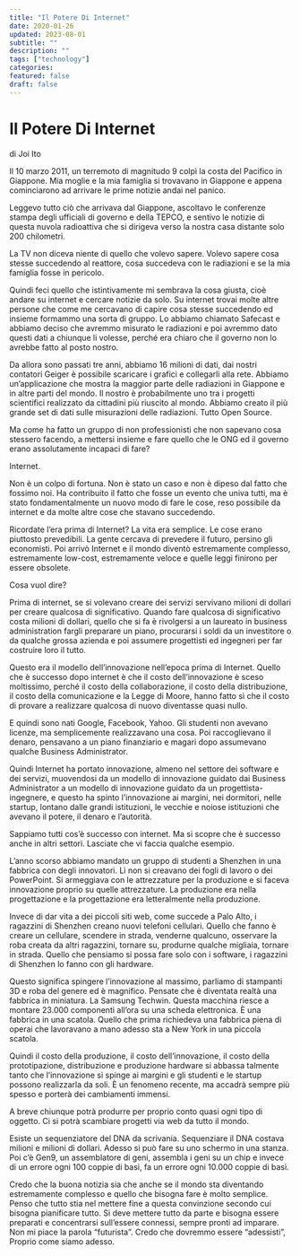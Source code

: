 ```yaml
---
title: "Il Potere Di Internet"
date: 2020-01-26
updated: 2023-08-01
subtitle: ""
description: ""
tags: ["technology"]
categories:
featured: false
draft: false
---
```


# Il Potere Di Internet
di Joi Ito

Il 10 marzo 2011, un terremoto di magnitudo 9 colpì la costa del Pacifico in Giappone. Mia moglie e la mia famiglia si trovavano in Giappone e appena cominciarono ad arrivare le prime notizie andai nel panico.

Leggevo tutto ciò che arrivava dal Giappone, ascoltavo le conferenze stampa degli ufficiali di governo e della TEPCO, e sentivo le notizie di questa nuvola radioattiva che si dirigeva verso la nostra casa distante solo 200 chilometri.

La TV non diceva niente di quello che volevo sapere. Volevo sapere cosa stesse succedendo al reattore, cosa succedeva con le radiazioni e se la mia famiglia fosse in pericolo.

Quindi feci quello che istintivamente mi sembrava la cosa giusta, cioè andare su internet e cercare notizie da solo. Su internet trovai molte altre persone che come me cercavano di capire cosa stesse succedendo ed insieme formammo una sorta di gruppo. Lo abbiamo chiamato Safecast e abbiamo deciso che avremmo misurato le radiazioni e poi avremmo dato questi dati a chiunque li volesse, perché era chiaro che il governo non lo avrebbe fatto al posto nostro.

Da allora sono passati tre anni, abbiamo 16 milioni di dati, dai nostri contatori Geiger è possibile scaricare i grafici e collegarli alla rete. Abbiamo un’applicazione che mostra la maggior parte delle radiazioni in Giappone e in altre parti del mondo. Il nostro è probabilmente uno tra i progetti scientifici realizzato da cittadini più riuscito al mondo. Abbiamo creato il più grande set di dati sulle misurazioni delle radiazioni. Tutto Open Source.

Ma come ha fatto un gruppo di non professionisti che non sapevano cosa stessero facendo, a mettersi insieme e fare quello che le ONG ed il governo erano assolutamente incapaci di fare?

Internet.

Non è un colpo di fortuna. Non è stato un caso e non è dipeso dal fatto che fossimo noi. Ha contribuito il fatto che fosse un evento che univa tutti, ma è stato fondamentalmente un nuovo modo di fare le cose, reso possibile da internet e da molte altre cose che stavano succedendo.

Ricordate l’era prima di Internet? La vita era semplice. Le cose erano piuttosto prevedibili. La gente cercava di prevedere il futuro, persino gli economisti. Poi arrivò Internet e il mondo diventò estremamente complesso, estremamente low-cost, estremamente veloce e quelle leggi finirono per essere obsolete.

Cosa vuol dire?

Prima di internet, se si volevano creare dei servizi servivano milioni di dollari per creare qualcosa di significativo. Quando fare qualcosa di significativo costa milioni di dollari, quello che si fa è rivolgersi a un laureato in business administration fargli preparare un piano, procurarsi i soldi da un investitore o da qualche grossa azienda e poi assumere progettisti ed ingegneri per far costruire loro il tutto.

Questo era il modello dell’innovazione nell’epoca prima di Internet. Quello che è successo dopo internet è che il costo dell’innovazione è sceso moltissimo, perché il costo della collaborazione, il costo della distribuzione, il costo della comunicazione e la Legge di Moore, hanno fatto sì che il costo di provare a realizzare qualcosa di nuovo diventasse quasi nullo.

E quindi sono nati Google, Facebook, Yahoo. Gli studenti non avevano licenze, ma semplicemente realizzavano una cosa. Poi raccoglievano il denaro, pensavano a un piano finanziario e magari dopo assumevano qualche Business Administrator.

Quindi Internet ha portato innovazione, almeno nel settore dei software e dei servizi, muovendosi da un modello di innovazione guidato dai Business Administrator a un modello di innovazione guidato da un progettista-ingegnere, e questo ha spinto l’innovazione ai margini, nei dormitori, nelle startup, lontano dalle grandi istituzioni, le vecchie e noiose istituzioni che avevano il potere, il denaro e l’autorità.

Sappiamo tutti cos’è successo con internet. Ma si scopre che è successo anche in altri settori. Lasciate che vi faccia qualche esempio.

L’anno scorso abbiamo mandato un gruppo di studenti a Shenzhen in una fabbrica con degli innovatori. Lì non si creavano dei fogli di lavoro o dei PowerPoint. Si armeggiava con le attrezzature per la produzione e si faceva innovazione proprio su quelle attrezzature. La produzione era nella progettazione e la progettazione era letteralmente nella produzione.

Invece di dar vita a dei piccoli siti web, come succede a Palo Alto, i ragazzini di Shenzhen creano nuovi telefoni cellulari. Quello che fanno è creare un cellulare, scendere in strada, venderne qualcuno, osservare la roba creata da altri ragazzini, tornare su, produrne qualche migliaia, tornare in strada. Quello che pensiamo si possa fare solo con i software, i ragazzini di Shenzhen lo fanno con gli hardware.

Questo significa spingere l’innovazione al massimo, parliamo di stampanti 3D e roba del genere ed è magnifico. Pensate che è diventata realtà una fabbrica in miniatura. La Samsung Techwin. Questa macchina riesce a montare 23.000 componenti all’ora su una scheda elettronica. È una fabbrica in una scatola. Quello che prima richiedeva una fabbrica piena di operai che lavoravano a mano adesso sta a New York in una piccola scatola.

Quindi il costo della produzione, il costo dell’innovazione, il costo della prototipazione, distribuzione e produzione hardware si abbassa talmente tanto che l’innovazione si spinge ai margini e gli studenti e le startup possono realizzarla da soli. È un fenomeno recente, ma accadrà sempre più spesso e porterà dei cambiamenti immensi.

A breve chiunque potrà produrre per proprio conto quasi ogni tipo di oggetto. Ci si potrà scambiare progetti via web da tutto il mondo.

Esiste un sequenziatore del DNA da scrivania. Sequenziare il DNA costava milioni e milioni di dollari. Adesso si può fare su uno schermo in una stanza. Poi c’è Gen9, un assemblatore di geni, assembla i geni su un chip e invece di un errore ogni 100 coppie di basi, fa un errore ogni 10.000 coppie di basi.

Credo che la buona notizia sia che anche se il mondo sta diventando estremamente complesso e quello che bisogna fare è molto semplice. Penso che tutto stia nel mettere fine a questa convinzione secondo cui bisogna pianificare tutto. Si deve mettere tutto da parte e bisogna essere preparati e concentrarsi sull’essere connessi, sempre pronti ad imparare. Non mi piace la parola “futurista”. Credo che dovremmo essere “adessisti”, Proprio come siamo adesso.
